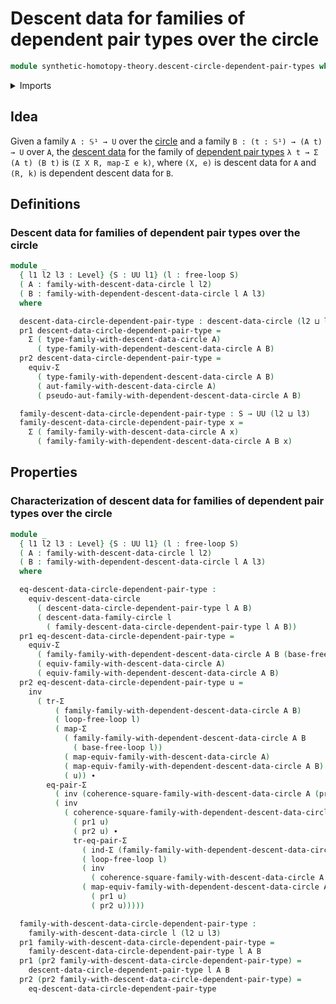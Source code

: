 # Descent data for families of dependent pair types over the circle

```agda
module synthetic-homotopy-theory.descent-circle-dependent-pair-types where
```

<details><summary>Imports</summary>

```agda
open import foundation.dependent-pair-types
open import foundation.equality-dependent-pair-types
open import foundation.functoriality-dependent-pair-types
open import foundation.identity-types
open import foundation.universe-levels

open import synthetic-homotopy-theory.dependent-descent-circle
open import synthetic-homotopy-theory.descent-circle
open import synthetic-homotopy-theory.free-loops
```

</details>

## Idea

Given a family `A : 𝕊¹ → U` over the
[circle](synthetic-homotopy-theory.circle.md) and a family
`B : (t : 𝕊¹) → (A t) → U` over `A`, the
[descent data](synthetic-homotopy-theory.descent-circle.md) for the family of
[dependent pair types](foundation.dependent-pair-types.md) `λ t → Σ (A t) (B t)`
is `(Σ X R, map-Σ e k)`, where `(X, e)` is descent data for `A` and `(R, k)` is
dependent descent data for `B`.

## Definitions

### Descent data for families of dependent pair types over the circle

```agda
module _
  { l1 l2 l3 : Level} {S : UU l1} (l : free-loop S)
  ( A : family-with-descent-data-circle l l2)
  ( B : family-with-dependent-descent-data-circle l A l3)
  where

  descent-data-circle-dependent-pair-type : descent-data-circle (l2 ⊔ l3)
  pr1 descent-data-circle-dependent-pair-type =
    Σ ( type-family-with-descent-data-circle A)
      ( type-family-with-dependent-descent-data-circle A B)
  pr2 descent-data-circle-dependent-pair-type =
    equiv-Σ
      ( type-family-with-dependent-descent-data-circle A B)
      ( aut-family-with-descent-data-circle A)
      ( pseudo-aut-family-with-dependent-descent-data-circle A B)

  family-descent-data-circle-dependent-pair-type : S → UU (l2 ⊔ l3)
  family-descent-data-circle-dependent-pair-type x =
    Σ ( family-family-with-descent-data-circle A x)
      ( family-family-with-dependent-descent-data-circle A B x)
```

## Properties

### Characterization of descent data for families of dependent pair types over the circle

```agda
module _
  { l1 l2 l3 : Level} {S : UU l1} (l : free-loop S)
  ( A : family-with-descent-data-circle l l2)
  ( B : family-with-dependent-descent-data-circle l A l3)
  where

  eq-descent-data-circle-dependent-pair-type :
    equiv-descent-data-circle
      ( descent-data-circle-dependent-pair-type l A B)
      ( descent-data-family-circle l
        ( family-descent-data-circle-dependent-pair-type l A B))
  pr1 eq-descent-data-circle-dependent-pair-type =
    equiv-Σ
      ( family-family-with-dependent-descent-data-circle A B (base-free-loop l))
      ( equiv-family-with-descent-data-circle A)
      ( equiv-family-with-dependent-descent-data-circle A B)
  pr2 eq-descent-data-circle-dependent-pair-type u =
    inv
      ( tr-Σ
          ( family-family-with-dependent-descent-data-circle A B)
          ( loop-free-loop l)
          ( map-Σ
            ( family-family-with-dependent-descent-data-circle A B
              ( base-free-loop l))
            ( map-equiv-family-with-descent-data-circle A)
            ( map-equiv-family-with-dependent-descent-data-circle A B)
            ( u)) ∙
        eq-pair-Σ
          ( inv (coherence-square-family-with-descent-data-circle A (pr1 u)))
          ( inv
            ( coherence-square-family-with-dependent-descent-data-circle A B
              ( pr1 u)
              ( pr2 u) ∙
              tr-eq-pair-Σ
                ( ind-Σ (family-family-with-dependent-descent-data-circle A B))
                ( loop-free-loop l)
                ( inv
                  ( coherence-square-family-with-descent-data-circle A (pr1 u)))
                ( map-equiv-family-with-dependent-descent-data-circle A B
                  ( pr1 u)
                  ( pr2 u)))))

  family-with-descent-data-circle-dependent-pair-type :
    family-with-descent-data-circle l (l2 ⊔ l3)
  pr1 family-with-descent-data-circle-dependent-pair-type =
    family-descent-data-circle-dependent-pair-type l A B
  pr1 (pr2 family-with-descent-data-circle-dependent-pair-type) =
    descent-data-circle-dependent-pair-type l A B
  pr2 (pr2 family-with-descent-data-circle-dependent-pair-type) =
    eq-descent-data-circle-dependent-pair-type
```
